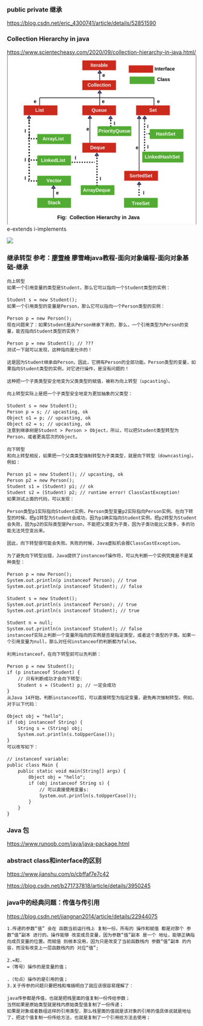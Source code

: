 ### public private 继承

https://blog.csdn.net/eric_4300741/article/details/52851590

### Collection Hierarchy in java
https://www.scientecheasy.com/2020/09/collection-hierarchy-in-java.html/
![Java Hierarchy](https://github.com/YisongZou/Yisong-Software-Engineering-Notebook/blob/master/About%20programming%20languanges/%E6%88%AA%E5%B1%8F2021-02-03%20%E4%B8%8B%E5%8D%8812.19.15.png)
e-extends i-implements

![](https://media.geeksforgeeks.org/wp-content/cdn-uploads/20210315172345/Java-Collections-Framework-Hierarchy.png)

### 继承转型 参考：[廖雪峰](https://www.liaoxuefeng.com/wiki/1252599548343744/1260454548196032)  廖雪峰java教程-面向对象编程-面向对象基础-继承
```
向上转型
如果一个引用变量的类型是Student，那么它可以指向一个Student类型的实例：

Student s = new Student();
如果一个引用类型的变量是Person，那么它可以指向一个Person类型的实例：

Person p = new Person();
现在问题来了：如果Student是从Person继承下来的，那么，一个引用类型为Person的变量，能否指向Student类型的实例？

Person p = new Student(); // ???
测试一下就可以发现，这种指向是允许的！

这是因为Student继承自Person，因此，它拥有Person的全部功能。Person类型的变量，如果指向Student类型的实例，对它进行操作，是没有问题的！

这种把一个子类类型安全地变为父类类型的赋值，被称为向上转型（upcasting）。

向上转型实际上是把一个子类型安全地变为更加抽象的父类型：

Student s = new Student();
Person p = s; // upcasting, ok
Object o1 = p; // upcasting, ok
Object o2 = s; // upcasting, ok
注意到继承树是Student > Person > Object，所以，可以把Student类型转型为Person，或者更高层次的Object。

向下转型
和向上转型相反，如果把一个父类类型强制转型为子类类型，就是向下转型（downcasting）。例如：

Person p1 = new Student(); // upcasting, ok
Person p2 = new Person();
Student s1 = (Student) p1; // ok
Student s2 = (Student) p2; // runtime error! ClassCastException!
如果测试上面的代码，可以发现：

Person类型p1实际指向Student实例，Person类型变量p2实际指向Person实例。在向下转型的时候，把p1转型为Student会成功，因为p1确实指向Student实例，把p2转型为Student会失败，因为p2的实际类型是Person，不能把父类变为子类，因为子类功能比父类多，多的功能无法凭空变出来。

因此，向下转型很可能会失败。失败的时候，Java虚拟机会报ClassCastException。

为了避免向下转型出错，Java提供了instanceof操作符，可以先判断一个实例究竟是不是某种类型：

Person p = new Person();
System.out.println(p instanceof Person); // true
System.out.println(p instanceof Student); // false

Student s = new Student();
System.out.println(s instanceof Person); // true
System.out.println(s instanceof Student); // true

Student n = null;
System.out.println(n instanceof Student); // false
instanceof实际上判断一个变量所指向的实例是否是指定类型，或者这个类型的子类。如果一个引用变量为null，那么对任何instanceof的判断都为false。

利用instanceof，在向下转型前可以先判断：

Person p = new Student();
if (p instanceof Student) {
    // 只有判断成功才会向下转型:
    Student s = (Student) p; // 一定会成功
}
从Java 14开始，判断instanceof后，可以直接转型为指定变量，避免再次强制转型。例如，对于以下代码：

Object obj = "hello";
if (obj instanceof String) {
    String s = (String) obj;
    System.out.println(s.toUpperCase());
}
可以改写如下：

// instanceof variable:
public class Main {
    public static void main(String[] args) {
        Object obj = "hello";
        if (obj instanceof String s) {
            // 可以直接使用变量s:
            System.out.println(s.toUpperCase());
        }
    }
}

 ```
 
 ### Java 包
 https://www.runoob.com/java/java-package.html
 
 
### abstract class和interface的区别
https://www.jianshu.com/p/cbffaf7e7c42

https://blog.csdn.net/b271737818/article/details/3950245


### java中的经典问题：传值与传引用
https://blog.csdn.net/jiangnan2014/article/details/22944075
```
1.传递的参数“值” 会在 函数当前运行栈上 复制一份。所有的 操作和赋值 都是对那个 参数“值”副本 进行的。操作能够 改变成员变量，因为参数“值”副本 是一个 地址，能够正确指向成员变量的位置。而赋值 则根本没用，因为只是改变了当前函数栈内 参数“值”副本 的内容，而没有改变上一层函数栈内的 对应“值”;

2.=和.
=（等号）操作的是变量的值；

.（句点）操作的是引用的值；
3.关于传参的问题只要把栈和堆搞明白了就应该很容易理解了：

java传参都是传值，也就是把栈里面的值复制一份传给参数；
当然如果是原始类型就是栈内原始类型值复制了一份传递；
如果是对象或者数组这样的引用类型，那么栈里面的值就是该对象的引用的值具体说就是地址了，把这个值复制一份传给方法，也就是复制了一个引用给方法去使用；
```
